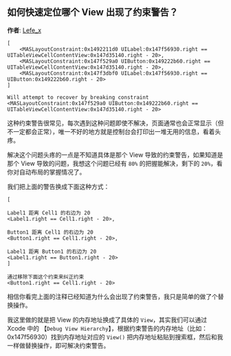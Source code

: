 ## 如何快速定位哪个 View 出现了约束警告？

**作者**: [Lefe_x](https://weibo.com/u/5953150140)

```objc
[
	<MASLayoutConstraint:0x1492211d0 UILabel:0x147f56930.right == UITableViewCellContentView:0x147d35140.right - 20>,
	<MASLayoutConstraint:0x147f529a0 UIButton:0x149222b60.right == UITableViewCellContentView:0x147d35140.right - 20>,
	<MASLayoutConstraint:0x147f3dbf0 UILabel:0x147f56930.right == UIButton:0x149222b60.right - 20>
]

Will attempt to recover by breaking constraint 
<MASLayoutConstraint:0x147f529a0 UIButton:0x149222b60.right == UITableViewCellContentView:0x147d35140.right - 20>
```

这种约束警告很常见，每次遇到这种问题即使不解决，页面通常也会正常显示（但不一定都会正常），唯一不好的地方就是控制台会打印出一堆无用的信息，看着头疼。

解决这个问题头疼的一点是不知道具体是那个 View 导致的约束警告，如果知道是那个 View 导致的问题，我想这个问题已经有 `80%` 的把握能解决，剩下的 `20%`，看你对自动布局的掌握情况了。

我们把上面的警告换成下面这种方式：

```objc
[

Label1 距离 Cell1 的右边为 20
<Label1.right == Cell1.right - 20>,

Button1 距离 Cell1 的右边为 20
<Button1.right == Cell1.right - 20>,

Label1 距离 Button1 的右边为 20
<Label1.right == Button1.right - 20>
]

通过移除下面这个约束来纠正约束
<Button1.right == Cell1.right - 20>

```

相信你看完上面的注释已经知道为什么会出现了约束警告，我只是简单的做了个替换操作。

我这里做的就是把 View 的内存地址换成了具体的 `View`，其实我们可以通过 Xcode 中的 【`Debug View Hierarchy`】，根据约束警告的内存地址（比如：0x147f56930）找到内存地址对应的 `View()` 把内存地址粘贴到搜索框，然后和我一样做替换操作，即可解决约束警告。

